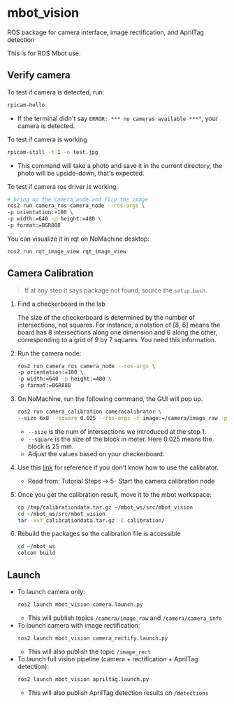 # mbot_vision
ROS package for camera interface, image rectification, and AprilTag detection

This is for ROS Mbot use.

## Verify camera
To test if camera is detected, run:
```bash
rpicam-hello
```
- If the terminal didn't say `ERROR: *** no cameras available ***"`, your camera is detected.

To test if camera is working
```bash
rpicam-still -t 1 -o test.jpg
```
- This command will take a photo and save it in the current directory, the photo will be upside-down, that's expected.

To test if camera ros driver is working:
```bash
# bring up the camera node and flip the image
ros2 run camera_ros camera_node --ros-args \
-p orientation:=180 \
-p width:=640 -p height:=480 \
-p format:=BGR888
```

You can visualize it in rqt on NoMachine desktop:
```bash
ros2 run rqt_image_view rqt_image_view
```

## Camera Calibration
> If at any step it says package not found, source the `setup.bash`.

1. Find a checkerboard in the lab

    The size of the checkerboard is determined by the number of intersections, not squares. For instance, a notation of [8, 6] means the board has 8 intersections along one dimension and 6 along the other, corresponding to a grid of 9 by 7 squares. You need this information.
2. Run the camera node:
    ```bash
    ros2 run camera_ros camera_node --ros-args \
    -p orientation:=180 \
    -p width:=640 -p height:=480 \
    -p format:=BGR888
    ```
3. On NoMachine, run the following command, the GUI will pop up.
    ```bash
    ros2 run camera_calibration cameracalibrator \
    --size 6x8 --square 0.025 --ros-args -r image:=/camera/image_raw -p camera:=/camera
    ```
    - `--size` is the num of intersections we introduced at the step 1.
    - `--square` is the size of the block in meter. Here 0.025 means the block is 25 mm.
    - Adjust the values based on your checkerboard.
4. Use this [link](https://docs.nav2.org/tutorials/docs/camera_calibration.html#tutorial-steps) for reference if you don't know how to use the calibrator.
    - Read from: Tutorial Steps -> 5- Start the camera calibration node
5. Once you get the calibration result, move it to the mbot workspace:
    ```bash
    cp /tmp/calibrationdata.tar.gz ~/mbot_ws/src/mbot_vision
    cd ~/mbot_ws/src/mbot_vision
    tar -xvf calibrationdata.tar.gz -C calibration/
    ```
6. Rebuild the packages so the calibration file is accessible
    ```bash
    cd ~/mbot_ws
    colcon build
    ```

## Launch
- To launch camera only:
    ```bash
    ros2 launch mbot_vision camera.launch.py
    ```
    - This will publish topics `/camera/image_raw` and `/camera/camera_info`
- To launch camera with image rectification:
    ```bash
    ros2 launch mbot_vision camera_rectify.launch.py
    ```
    - This will also publish the topic `/image_rect`
- To launch full vision pipeline (camera + rectification + AprilTag detection):
    ```bash
    ros2 launch mbot_vision apriltag.launch.py
    ```
    - This will also publish AprilTag detection results on `/detections`

